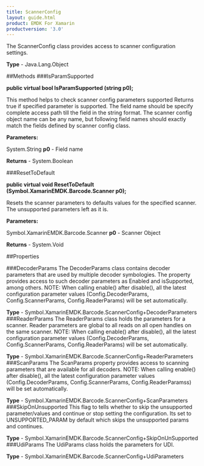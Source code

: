 ```yaml
---
title: ScannerConfig
layout: guide.html
product: EMDK For Xamarin 
productversion: '3.0' 
---
```

The ScannerConfig class provides access to scanner configuration settings.

**Type** - Java.Lang.Object

##Methods
###IsParamSupported

**public virtual bool IsParamSupported (string p0);**

This method helps to check scanner config parameters supported Returns true if specified parameter is supported. The field name should be specify complete access path till the field in the string format. The scanner config object name can be any name, but following field names should exactly match the fields defined by scanner config class.

**Parameters:**

System.String **p0**  - Field name

**Returns** - System.Boolean

###ResetToDefault

**public virtual void ResetToDefault (Symbol.XamarinEMDK.Barcode.Scanner p0);**

Resets the scanner parameters to defaults values for the specified scanner. The unsupported parameters left as it is.

**Parameters:**

Symbol.XamarinEMDK.Barcode.Scanner **p0**  - Scanner Object

**Returns** - System.Void

##Properties

###DecoderParams
The DecoderParams class contains decoder parameters that are used by multiple decoder symbologies. The property provides access to such decoder parameters as Enabled and isSupported, among others. NOTE: When calling enable() after disable(), all the latest configuration parameter values (Config.DecoderParams, Config.ScannerParams, Config.ReaderParams) will be set automatically.

**Type** - Symbol.XamarinEMDK.Barcode.ScannerConfig+DecoderParameters
###ReaderParams
The ReaderParams class holds the parameters for a scanner. Reader parameters are global to all reads on all open handles on the same scanner. NOTE: When calling enable() after disable(), all the latest configuration parameter values (Config.DecoderParams, Config.ScannerParams, Config.ReaderParams) will be set automatically.

**Type** - Symbol.XamarinEMDK.Barcode.ScannerConfig+ReaderParameters
###ScanParams
The ScanParams property provides access to scanning parameters that are available for all decoders. NOTE: When calling enable() after disable(), all the latest configuration parameter values (Config.DecoderParams, Config.ScannerParams, Config.ReaderParamss) will be set automatically.

**Type** - Symbol.XamarinEMDK.Barcode.ScannerConfig+ScanParameters
###SkipOnUnsupported
This flag to tells whether to skip the unsupported parameter/values and continue or stop setting the configuration. Its set to UNSUPPORTED_PARAM by default which skips the unsupported params and continues.

**Type** - Symbol.XamarinEMDK.Barcode.ScannerConfig+SkipOnUnSupported
###UdiParams
The UdiParams class holds the parameters for UDI.

**Type** - Symbol.XamarinEMDK.Barcode.ScannerConfig+UdiParameters
